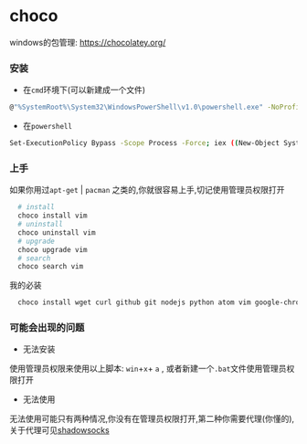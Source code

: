 # choco
windows的包管理: https://chocolatey.org/

### 安装
- 在`cmd`环境下(可以新建成一个文件)
```bash
@"%SystemRoot%\System32\WindowsPowerShell\v1.0\powershell.exe" -NoProfile -InputFormat None -ExecutionPolicy Bypass -Command "iex ((New-Object System.Net.WebClient).DownloadString('https://chocolatey.org/install.ps1'))" && SET "PATH=%PATH%;%ALLUSERSPROFILE%\chocolatey\bin"
```
- 在`powershell`
```bash
Set-ExecutionPolicy Bypass -Scope Process -Force; iex ((New-Object System.Net.WebClient).DownloadString('https://chocolatey.org/install.ps1'))
```

### 上手
如果你用过`apt-get` | `pacman` 之类的,你就很容易上手,切记使用管理员权限打开

```bash
  # install
  choco install vim
  # uninstall
  choco uninstall vim
  # upgrade
  choco upgrade vim
  # search
  choco search vim
```
我的必装
```bash
  choco install wget curl github git nodejs python atom vim google-chrome mpv cmder
```


### 可能会出现的问题
- 无法安装

使用管理员权限来使用以上脚本: `win`+`x`+ `a` , 或者新建一个`.bat`文件使用管理员权限打开

- 无法使用

无法使用可能只有两种情况,你没有在管理员权限打开,第二种你需要代理(你懂的),关于代理可见[shadowsocks](shadowsocks.md)
